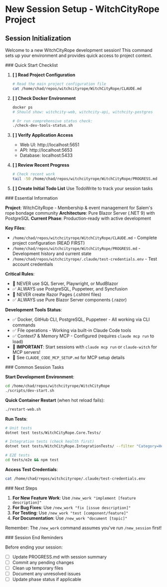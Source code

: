 # New Session Setup - WitchCityRope Project
<!-- Last Updated: 2025-01-20 -->
<!-- Version: 2.0 -->
<!-- Purpose: Quick session initialization and environment verification -->

## Session Initialization

Welcome to a new WitchCityRope development session! This command sets up your environment and provides quick access to project context.

<session-checklist>
### Quick Start Checklist

1. **[ ] Read Project Configuration**
   ```bash
   # Read the main project configuration file
   cat /home/chad/repos/witchcityrope/WitchCityRope/CLAUDE.md
   ```

2. **[ ] Check Docker Environment**
   ```bash
   docker ps
   # Should show: witchcity-web, witchcity-api, witchcity-postgres
   
   # Or run comprehensive status check:
   ./check-dev-tools-status.sh
   ```

3. **[ ] Verify Application Access**
   - Web UI: http://localhost:5651
   - API: http://localhost:5653
   - Database: localhost:5433

4. **[ ] Review Recent Progress**
   ```bash
   # Check recent work
   tail -50 /home/chad/repos/witchcityrope/WitchCityRope/PROGRESS.md
   ```

5. **[ ] Create Initial Todo List**
   Use TodoWrite to track your session tasks
</session-checklist>

<quick-reference>
### Essential Information

**Project**: WitchCityRope - Membership & event management for Salem's rope bondage community
**Architecture**: Pure Blazor Server (.NET 9) with PostgreSQL
**Current Phase**: Production-ready with active development

**Key Files**:
- `/home/chad/repos/witchcityrope/WitchCityRope/CLAUDE.md` - Complete project configuration (READ FIRST)
- `/home/chad/repos/witchcityrope/WitchCityRope/PROGRESS.md` - Development history and current state
- `/home/chad/repos/witchcityrope/.claude/test-credentials.env` - Test account credentials

**Critical Rules**:
- 🚨 NEVER use SQL Server, Playwright, or MudBlazor
- ✅ ALWAYS use PostgreSQL, Puppeteer, and Syncfusion
- 🚨 NEVER create Razor Pages (.cshtml files)
- ✅ ALWAYS use Pure Blazor Server components (.razor)

**Development Tools Status**:
- ✅ Docker, GitHub CLI, PostgreSQL, Puppeteer - All working via CLI commands
- ✅ File operations - Working via built-in Claude Code tools
- ✅ Context7 & Memory MCP - Configured (requires `claude mcp run` to load)
- 🚨 **IMPORTANT**: Start sessions with `claude mcp run` or `claude-witch` for MCP servers!
- 📝 See `CLAUDE_CODE_MCP_SETUP.md` for MCP setup details
</quick-reference>

<common-tasks>
### Common Session Tasks

**Start Development Environment**:
```bash
cd /home/chad/repos/witchcityrope/WitchCityRope
./scripts/dev-start.sh
```

**Quick Container Restart** (when hot reload fails):
```bash
./restart-web.sh
```

**Run Tests**:
```bash
# Unit tests
dotnet test tests/WitchCityRope.Core.Tests/

# Integration tests (check health first)
dotnet test tests/WitchCityRope.IntegrationTests/ --filter "Category=HealthCheck"

# E2E tests
cd tests/e2e && npm test
```

**Access Test Credentials**:
```bash
cat /home/chad/repos/witchcityrope/.claude/test-credentials.env
```
</common-tasks>

<next-steps>
### Next Steps

1. **For New Feature Work**: Use `/new_work "implement [feature description]"`
2. **For Bug Fixes**: Use `/new_work "fix [issue description]"`
3. **For Testing**: Use `/new_work "test [component/feature]"`
4. **For Documentation**: Use `/new_work "document [topic]"`

Remember: The `/new_work` command assumes you've run `/new_session` first!
</next-steps>

<session-end>
### Session End Reminders

Before ending your session:
- [ ] Update PROGRESS.md with session summary
- [ ] Commit any pending changes
- [ ] Clean up temporary files
- [ ] Document any unresolved issues
- [ ] Update phase status if applicable
</session-end>

<!-- This is a lightweight session setup. For detailed project information, see CLAUDE.md -->